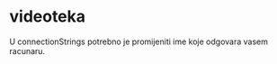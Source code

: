 # videoteka
  <connectionStrings>
	  <add name="DefaultConnection" connectionString="Data Source="--------Naziv---------"\SQLEXPRESS;AttachDbFilename=|DataDirectory|\aspnet-Videoteka-20230718015315.mdf;Initial Catalog=aspnet-Videoteka-20230718015315;Integrated Security=True" providerName="System.Data.SqlClient" />
  </connectionStrings>

U connectionStrings potrebno je promijeniti ime koje odgovara vasem racunaru.
